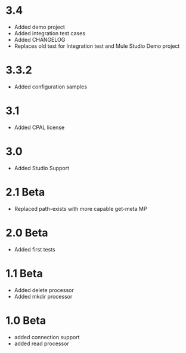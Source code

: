 3.4
===
  * Added demo project
  * Added integration test cases
  * Added CHANGELOG
  * Replaces old test for Integration test and Mule Studio Demo project

3.3.2
=====
  * Added configuration samples

3.1
===
  * Added CPAL license

3.0
===
  * Added Studio Support

2.1 Beta
========
  * Replaced path-exists with more capable get-meta MP

2.0 Beta
========
  * Added first tests

1.1 Beta
========
  * Added delete processor
  * Added mkdir processor

1.0 Beta
========
  * added connection support
  * added read processor